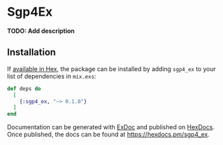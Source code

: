 # Sgp4Ex

**TODO: Add description**

## Installation

If [available in Hex](https://hex.pm/docs/publish), the package can be installed
by adding `sgp4_ex` to your list of dependencies in `mix.exs`:

```elixir
def deps do
  [
    {:sgp4_ex, "~> 0.1.0"}
  ]
end
```

Documentation can be generated with [ExDoc](https://github.com/elixir-lang/ex_doc)
and published on [HexDocs](https://hexdocs.pm). Once published, the docs can
be found at <https://hexdocs.pm/sgp4_ex>.

